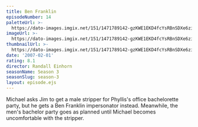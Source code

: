 ```yaml
---
title: Ben Franklin
episodeNumber: 14
paletteUrl: >-
  https://dato-images.imgix.net/151/1471789142-gzKWE1EKD4fcYsRBnSDXe6ziIR8.jpg?auto=enhance&ch=DPR%2CWidth&palette=json
imageUrl: >-
  https://dato-images.imgix.net/151/1471789142-gzKWE1EKD4fcYsRBnSDXe6ziIR8.jpg?auto=compress%2Cformat&ch=DPR%2CWidth&w=500
thumbnailUrl: >-
  https://dato-images.imgix.net/151/1471789142-gzKWE1EKD4fcYsRBnSDXe6ziIR8.jpg?auto=enhance&ch=DPR%2CWidth&fit=crop&fm=jpg&h=280&w=500
date: '2007-02-01'
rating: 8.1
director: Randall Einhorn
seasonName: Season 3
seasonSlug: season-3
layout: episode.ejs
---
```


Michael asks Jim to get a male stripper for Phyllis's office bachelorette party, but he gets a Ben Franklin impersonator instead. Meanwhile, the men's bachelor party goes as planned until Michael becomes uncomfortable with the stripper.